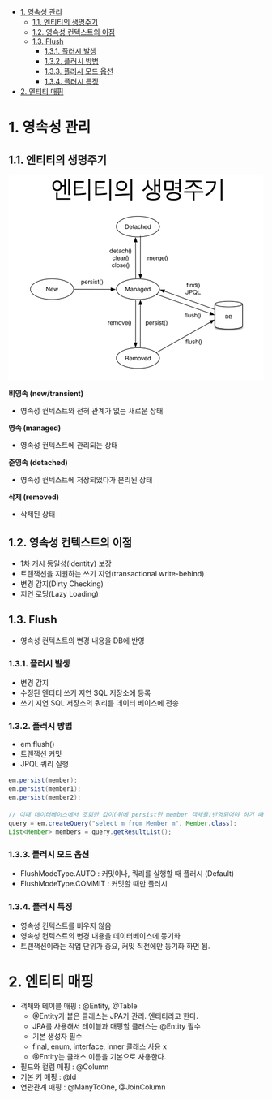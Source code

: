<!-- TOC -->
* [1. 영속성 관리](#1--)
  * [1.1. 엔티티의 생명주기](#11--)
  * [1.2. 영속성 컨텍스트의 이점](#12---)
  * [1.3. Flush](#13-flush)
    * [1.3.1. 플러시 발생](#131--)
    * [1.3.2. 플러시 방법](#132--)
    * [1.3.3. 플러시 모드 옵션](#133---)
    * [1.3.4. 플러시 특징](#134--)
* [2. 엔티티 매핑](#2--)
<!-- TOC -->

# 1. 영속성 관리
## 1.1. 엔티티의 생명주기
![](./asset/img.png)

**비영속 (new/transient)**
- 영속성 컨텍스트와 전혀 관계가 없는 새로운 상태

**영속 (managed)**
- 영속성 컨텍스트에 관리되는 상태

**준영속 (detached)** 
- 영속성 컨텍스트에 저장되었다가 분리된 상태
 
**삭제 (removed)**  
- 삭제된 상태

## 1.2. 영속성 컨텍스트의 이점
- 1차 캐시 동일성(identity) 보장
- 트랜잭션을 지원하는 쓰기 지연(transactional write-behind)
- 변경 감지(Dirty Checking) 
- 지연 로딩(Lazy Loading)

## 1.3. Flush
- 영속성 컨텍스트의 변경 내용을 DB에 반영

### 1.3.1. 플러시 발생
- 변경 감지
- 수정된 엔티티 쓰기 지연 SQL 저장소에 등록
- 쓰기 지연 SQL 저장소의 쿼리를 데이터 베이스에 전송

### 1.3.2. 플러시 방법 
- em.flush()
- 트랜잭션 커밋
- JPQL 쿼리 실행
```java
em.persist(member);
em.persist(member1);
em.persist(member2);

// 이때 데이터베이스에서 조회한 값이(위에 persist한 member 객체들)반영되어야 하기 때문에 flush가 된다.
query = em.createQuery("select m from Member m", Member.class);
List<Member> members = query.getResultList();
```

### 1.3.3. 플러시 모드 옵션
- FlushModeType.AUTO : 커밋이나, 쿼리를 실행할 때 플러시 (Default)
- FlushModeType.COMMIT : 커밋할 때만 플러시

### 1.3.4. 플러시 특징
- 영속성 컨텍스트를 비우지 않음
- 영속성 컨텍스트의 변경 내용을 데이터베이스에 동기화
- 트랜잭션이라는 작업 단위가 중요, 커밋 직전에만 동기화 하면 됨.

# 2. 엔티티 매핑
- 객체와 테이블 매핑 : @Entity, @Table
  - @Entity가 붙은 클래스는 JPA가 관리. 엔티티라고 한다.
  - JPA를 사용해서 테이블과 매핑할 클래스는 @Entity 필수
  - 기본 생성자 필수
  - final, enum, interface, inner 클래스 사용 x
  - @Entity는 클래스 이름을 기본으로 사용한다. 
- 필드와 컬럼 매핑 : @Column
- 기본 키 매핑 : @Id
- 연관관계 매핑 : @ManyToOne, @JoinColumn
